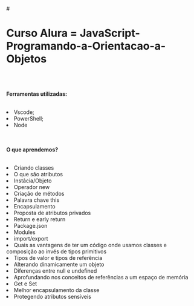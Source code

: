 #<h1> Curso Alura = JavaScript-Programando-a-Orientacao-a-Objetos</h1><br><br>

<p><b>Ferramentas utilizadas:</b></p><br>
<li>Vscode;</li>
<li>PowerShell;</li>
<li>Node</li>
<br><br>
<p><b>O que aprendemos?</b></p><br>

<li>Criando classes</li>
<li>O que são atributos</li>
<li>Instâcia/Objeto</li>
<li>Operador new</li>
<li>Criação de métodos</li>
<li>Palavra chave this</li>
<li>Encapsulamento</li>
<li>Proposta de atributos privados</li>
<li>Return e early return</li>
<li>Package.json</li>
<li>Modules</li>
<li>import/export</li>
<li>Quais as vantagens de ter um código onde usamos classes e composição ao invés de tipos primitivos</li>
<li>Tipos de valor e tipos de referência</li>
<li>Alterando dinamicamente um objeto</li>
<li>Diferenças entre null e undefined</li>
<li>Aprofundando nos conceitos de referências a um espaço de memória</li>
<li>Get e Set</li>
<li>Melhor encapsulamento da classe</li>
<li>Protegendo atributos sensíveis</li>
